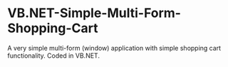 VB.NET-Simple-Multi-Form-Shopping-Cart
======================================

A very simple multi-form (window) application with simple shopping cart functionality. Coded in VB.NET.
